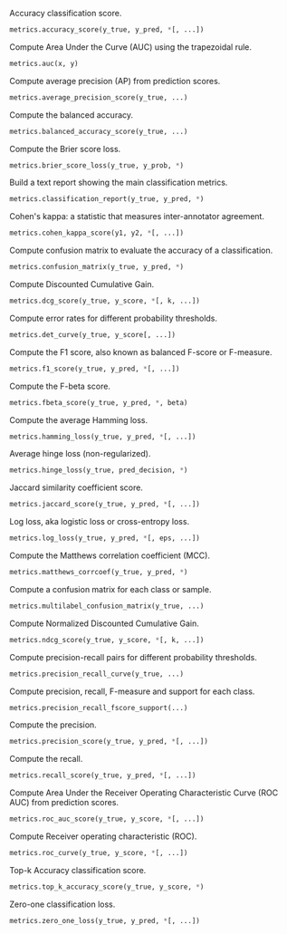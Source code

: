 Accuracy classification score.
```python 
metrics.accuracy_score(y_true, y_pred, *[, ...])
```

Compute Area Under the Curve (AUC) using the trapezoidal rule.
```python 
metrics.auc(x, y) 
```

Compute average precision (AP) from prediction scores.
```python 
metrics.average_precision_score(y_true, ...)
```


Compute the balanced accuracy.
```python 
metrics.balanced_accuracy_score(y_true, ...)
```


Compute the Brier score loss.
```python 
metrics.brier_score_loss(y_true, y_prob, *)
```


Build a text report showing the main classification metrics.
```python 
metrics.classification_report(y_true, y_pred, *)
```


Cohen's kappa: a statistic that measures inter-annotator agreement.
```python 
metrics.cohen_kappa_score(y1, y2, *[, ...])
```


Compute confusion matrix to evaluate the accuracy of a classification.
```python 
metrics.confusion_matrix(y_true, y_pred, *)
```


Compute Discounted Cumulative Gain.
```python 
metrics.dcg_score(y_true, y_score, *[, k, ...])
```


Compute error rates for different probability thresholds.
```python 
metrics.det_curve(y_true, y_score[, ...])
```


Compute the F1 score, also known as balanced F-score or F-measure.
```python 
metrics.f1_score(y_true, y_pred, *[, ...])
```


Compute the F-beta score.
```python 
metrics.fbeta_score(y_true, y_pred, *, beta)
```


Compute the average Hamming loss.
```python 
metrics.hamming_loss(y_true, y_pred, *[, ...])
```


Average hinge loss (non-regularized).
```python 
metrics.hinge_loss(y_true, pred_decision, *)
```


Jaccard similarity coefficient score.
```python 
metrics.jaccard_score(y_true, y_pred, *[, ...])
```


Log loss, aka logistic loss or cross-entropy loss.
```python 
metrics.log_loss(y_true, y_pred, *[, eps, ...])
```


Compute the Matthews correlation coefficient (MCC).
```python 
metrics.matthews_corrcoef(y_true, y_pred, *)
```


Compute a confusion matrix for each class or sample.
```python 
metrics.multilabel_confusion_matrix(y_true, ...)
```


Compute Normalized Discounted Cumulative Gain.
```python 
metrics.ndcg_score(y_true, y_score, *[, k, ...])
```


Compute precision-recall pairs for different probability thresholds.
```python 
metrics.precision_recall_curve(y_true, ...)
```


Compute precision, recall, F-measure and support for each class.
```python 
metrics.precision_recall_fscore_support(...)
```


Compute the precision.
```python 
metrics.precision_score(y_true, y_pred, *[, ...])
```


Compute the recall.
```python 
metrics.recall_score(y_true, y_pred, *[, ...])
```


Compute Area Under the Receiver Operating Characteristic Curve (ROC AUC) from prediction scores.
```python 
metrics.roc_auc_score(y_true, y_score, *[, ...])
```


Compute Receiver operating characteristic (ROC).
```python 
metrics.roc_curve(y_true, y_score, *[, ...])
```


Top-k Accuracy classification score.
```python 
metrics.top_k_accuracy_score(y_true, y_score, *)
```


Zero-one classification loss.
```python 
metrics.zero_one_loss(y_true, y_pred, *[, ...])
```

